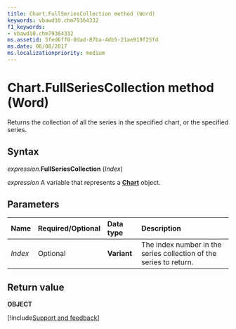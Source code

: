 ```yaml
---
title: Chart.FullSeriesCollection method (Word)
keywords: vbawd10.chm79364332
f1_keywords:
- vbawd10.chm79364332
ms.assetid: 5fed6ff0-0dad-87ba-4db5-21ae919f25fd
ms.date: 06/08/2017
ms.localizationpriority: medium
---
```



# Chart.FullSeriesCollection method (Word)

Returns the collection of all the series in the specified chart, or the specified series.


## Syntax

_expression_.**FullSeriesCollection** (_Index_)

_expression_ A variable that represents a **[Chart](Word.Chart.md)** object.


## Parameters

|Name|Required/Optional|Data type|Description|
|:-----|:-----|:-----|:-----|
| _Index_|Optional|**Variant**|The index number in the series collection of the series to return.|


## Return value

**OBJECT**



[!include[Support and feedback](~/includes/feedback-boilerplate.md)]